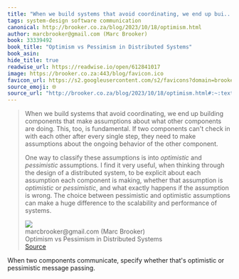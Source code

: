 ```yaml
---
title: "When we build systems that avoid coordinating, we end up bui..."
tags: system-design software communication
canonical: http://brooker.co.za/blog/2023/10/18/optimism.html
author: marcbrooker@gmail.com (Marc Brooker)
book: 33339492
book_title: "Optimism vs Pessimism in Distributed Systems"
book_asin: 
hide_title: true
readwise_url: https://readwise.io/open/612841017
image: https://brooker.co.za:443/blog/favicon.ico
favicon_url: https://s2.googleusercontent.com/s2/favicons?domain=brooker.co.za
source_emoji: 🌐
source_url: "http://brooker.co.za/blog/2023/10/18/optimism.html#:~:text=When%20we%20build,performance%20of%20systems."
---
```


> When we build systems that avoid coordinating, we end up building components that make assumptions about what other components are doing. This, too, is fundamental. If two components can't check in with each other after every single step, they need to make assumptions about the ongoing behavior of the other component.
> 
> One way to classify these assumptions is into *optimistic* and *pessimistic* assumptions. I find it very useful, when thinking through the design of a distributed system, to be explicit about each assumption each component is making, whether that assumption is *optimistic* or *pessimistic*, and what exactly happens if the assumption is wrong. The choice between pessimistic and optimistic assumptions can make a huge difference to the scalability and performance of systems.
> <div class="quoteback-footer"><div class="quoteback-avatar"><img class="mini-favicon" src="https://s2.googleusercontent.com/s2/favicons?domain=brooker.co.za"></div><div class="quoteback-metadata"><div class="metadata-inner"><span style="display:none">FROM:</span><div aria-label="marcbrooker@gmail.com (Marc Brooker)" class="quoteback-author"> marcbrooker@gmail.com (Marc Brooker)</div><div aria-label="Optimism vs Pessimism in Distributed Systems" class="quoteback-title"> Optimism vs Pessimism in Distributed Systems</div></div></div><div class="quoteback-backlink"><a target="_blank" aria-label="go to the full text of this quotation" rel="noopener" href="http://brooker.co.za/blog/2023/10/18/optimism.html#:~:text=When%20we%20build,performance%20of%20systems." class="quoteback-arrow"> Source</a></div></div>

When two components communicate, specify whether that's optimistic or pessimistic message passing.